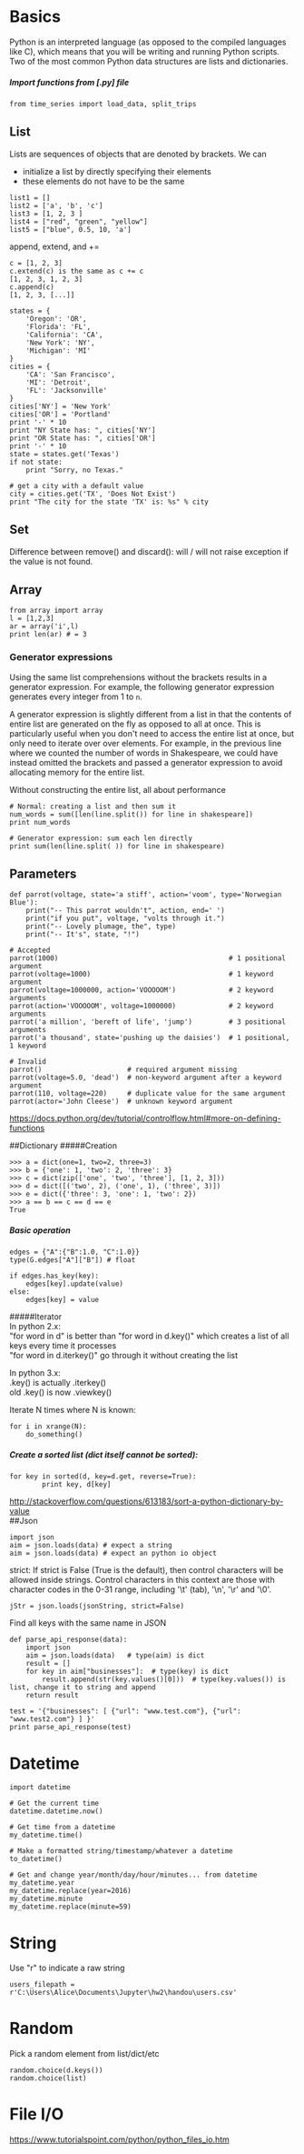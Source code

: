 # Basics

Python is an interpreted language (as opposed to the compiled languages like C), which means that you will be writing and running Python scripts. Two of the most common Python data structures are lists and dictionaries.  

##### Import functions from [.py] file
```
from time_series import load_data, split_trips
```
## List  
  
Lists are sequences of objects that are denoted by brackets. We can  
* initialize a list by directly specifying their elements  
* these elements do not have to be the same  

```
list1 = []
list2 = ['a', 'b', 'c']
list3 = [1, 2, 3 ]
list4 = ["red", "green", "yellow"]
list5 = ["blue", 0.5, 10, 'a']
```
append, extend, and +=
```
c = [1, 2, 3]
c.extend(c) is the same as c += c 
[1, 2, 3, 1, 2, 3]
c.append(c)
[1, 2, 3, [...]]
```

```
states = {
    'Oregon': 'OR',
    'Florida': 'FL',
    'California': 'CA',
    'New York': 'NY',
    'Michigan': 'MI'
}
cities = {
    'CA': 'San Francisco',
    'MI': 'Detroit',
    'FL': 'Jacksonville'
}
cities['NY'] = 'New York'
cities['OR'] = 'Portland'
print '-' * 10
print "NY State has: ", cities['NY']
print "OR State has: ", cities['OR']
print '-' * 10
state = states.get('Texas')
if not state:
    print "Sorry, no Texas."

# get a city with a default value
city = cities.get('TX', 'Does Not Exist')
print "The city for the state 'TX' is: %s" % city
```

## Set
Difference between remove() and discard(): will / will not raise exception if the value is not found.  

## Array
```
from array import array
l = [1,2,3]
ar = array('i',l)
print len(ar) # = 3
```
### Generator expressions
Using the same list comprehensions without the brackets results in a generator expression. For example, the following generator expression generates every integer from 1 to `n`.

A generator expression is slightly different from a list in that the contents of entire list are generated on the fly as opposed to all at once. This is particularly useful when you don't need to access the entire list at once, but only need to iterate over over elements. For example, in the previous line where we counted the number of words in Shakespeare, we could have instead omitted the brackets and passed a generator expression to avoid allocating memory for the entire list. 

Without constructing the entire list, all about performance  
```
# Normal: creating a list and then sum it
num_words = sum([len(line.split()) for line in shakespeare])
print num_words
  
# Generator expression: sum each len directly  
print sum(len(line.split( )) for line in shakespeare)  
```


## Parameters
```
def parrot(voltage, state='a stiff', action='voom', type='Norwegian Blue'):
    print("-- This parrot wouldn't", action, end=' ')
    print("if you put", voltage, "volts through it.")
    print("-- Lovely plumage, the", type)
    print("-- It's", state, "!")
    
# Accepted
parrot(1000)                                          # 1 positional argument
parrot(voltage=1000)                                  # 1 keyword argument
parrot(voltage=1000000, action='VOOOOOM')             # 2 keyword arguments
parrot(action='VOOOOOM', voltage=1000000)             # 2 keyword arguments
parrot('a million', 'bereft of life', 'jump')         # 3 positional arguments
parrot('a thousand', state='pushing up the daisies')  # 1 positional, 1 keyword

# Invalid
parrot()                     # required argument missing
parrot(voltage=5.0, 'dead')  # non-keyword argument after a keyword argument
parrot(110, voltage=220)     # duplicate value for the same argument
parrot(actor='John Cleese')  # unknown keyword argument
```
https://docs.python.org/dev/tutorial/controlflow.html#more-on-defining-functions  

##Dictionary
#####Creation  
```
>>> a = dict(one=1, two=2, three=3)
>>> b = {'one': 1, 'two': 2, 'three': 3}
>>> c = dict(zip(['one', 'two', 'three'], [1, 2, 3]))
>>> d = dict([('two', 2), ('one', 1), ('three', 3)])
>>> e = dict({'three': 3, 'one': 1, 'two': 2})
>>> a == b == c == d == e
True
```
##### Basic operation
```
edges = {"A":{"B":1.0, "C":1.0}}
type(G.edges["A"]["B"]) # float

if edges.has_key(key):
    edges[key].update(value)
else:
    edges[key] = value
```

#####Iterator  
In python 2.x:  
"for word in d" is better than "for word in d.key()" which creates a list of all keys every time it processes  
"for word in d.iterkey()" go through it without creating the list  
  
In python 3.x:  
.key() is actually .iterkey()  
old .key() is now .viewkey()  

Iterate N times where N is known:
```
for i in xrange(N):
    do_something()
```
##### Create a sorted list (dict itself cannot be sorted):  
```
for key in sorted(d, key=d.get, reverse=True):
        print key, d[key]
```
http://stackoverflow.com/questions/613183/sort-a-python-dictionary-by-value  
##Json
```
import json
aim = json.loads(data) # expect a string 
aim = json.loads(data) # expect an python io object
```
strict: If strict is False (True is the default), then control characters will be allowed inside strings. Control characters in this context are those with character codes in the 0-31 range, including '\t' (tab), '\n', '\r' and '\0'.  
```
jStr = json.loads(jsonString, strict=False)
```
Find all keys with the same name in JSON
```
def parse_api_response(data):
    import json
    aim = json.loads(data)   # type(aim) is dict
    result = []
    for key in aim["businesses"]:  # type(key) is dict
        result.append(str(key.values()[0]))  # type(key.values()) is list, change it to string and append
    return result
    
test = '{"businesses": [ {"url": "www.test.com"}, {"url": "www.test2.com"} ] }'
print parse_api_response(test)
```

# Datetime

```
import datetime

# Get the current time 
datetime.datetime.now()

# Get time from a datetime
my_datetime.time()

# Make a formatted string/timestamp/whatever a datetime
to_datetime()

# Get and change year/month/day/hour/minutes... from datetime
my_datetime.year
my_datetime.replace(year=2016)
my_datetime.minute
my_datetime.replace(minute=59)
```

# String
Use "r" to indicate a raw string
```
users_filepath = r'C:\Users\Alice\Documents\Jupyter\hw2\handou\users.csv'
```

# Random
Pick a random element from list/dict/etc
```
random.choice(d.keys())
random.choice(list)
```

# File I/O
https://www.tutorialspoint.com/python/python_files_io.htm

